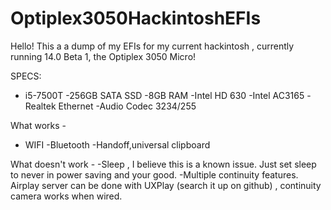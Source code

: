 # Optiplex3050HackintoshEFIs
Hello! This a a dump of my EFIs for my current hackintosh , currently running 14.0 Beta 1, the Optiplex 3050 Micro!

SPECS:

- i5-7500T
-256GB SATA SSD
-8GB RAM
-Intel HD 630
-Intel AC3165
-Realtek Ethernet
-Audio Codec 3234/255


What works - 
- WIFI
-Bluetooth
-Handoff,universal clipboard

What doesn't work -
-Sleep , I believe this is a known issue. Just set sleep to never in power saving and your good.
-Multiple continuity features. Airplay server can be done with UXPlay (search it up on github) , continuity camera works when wired.
